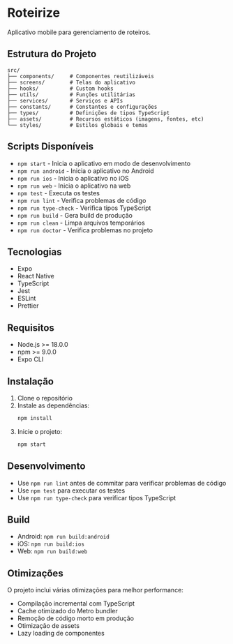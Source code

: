 # Roteirize

Aplicativo mobile para gerenciamento de roteiros.

## Estrutura do Projeto

```
src/
├── components/     # Componentes reutilizáveis
├── screens/        # Telas do aplicativo
├── hooks/          # Custom hooks
├── utils/          # Funções utilitárias
├── services/       # Serviços e APIs
├── constants/      # Constantes e configurações
├── types/          # Definições de tipos TypeScript
├── assets/         # Recursos estáticos (imagens, fontes, etc)
└── styles/         # Estilos globais e temas
```

## Scripts Disponíveis

- `npm start` - Inicia o aplicativo em modo de desenvolvimento
- `npm run android` - Inicia o aplicativo no Android
- `npm run ios` - Inicia o aplicativo no iOS
- `npm run web` - Inicia o aplicativo na web
- `npm test` - Executa os testes
- `npm run lint` - Verifica problemas de código
- `npm run type-check` - Verifica tipos TypeScript
- `npm run build` - Gera build de produção
- `npm run clean` - Limpa arquivos temporários
- `npm run doctor` - Verifica problemas no projeto

## Tecnologias

- Expo
- React Native
- TypeScript
- Jest
- ESLint
- Prettier

## Requisitos

- Node.js >= 18.0.0
- npm >= 9.0.0
- Expo CLI

## Instalação

1. Clone o repositório
2. Instale as dependências:
   ```bash
   npm install
   ```
3. Inicie o projeto:
   ```bash
   npm start
   ```

## Desenvolvimento

- Use `npm run lint` antes de commitar para verificar problemas de código
- Use `npm test` para executar os testes
- Use `npm run type-check` para verificar tipos TypeScript

## Build

- Android: `npm run build:android`
- iOS: `npm run build:ios`
- Web: `npm run build:web`

## Otimizações

O projeto inclui várias otimizações para melhor performance:

- Compilação incremental com TypeScript
- Cache otimizado do Metro bundler
- Remoção de código morto em produção
- Otimização de assets
- Lazy loading de componentes 